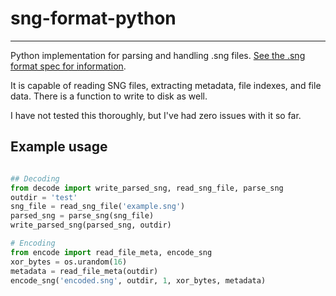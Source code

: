 # sng-format-python
-----------------------
Python implementation for parsing and handling .sng files. [See the .sng format spec for information](https://github.com/mdsitton/SngFileFormat/tree/main).

It is capable of reading SNG files, extracting metadata, file indexes, and file data. There is a function to write to disk as well.

I have not tested this thoroughly, but I've had zero issues with it so far.


## Example usage
```python

## Decoding
from decode import write_parsed_sng, read_sng_file, parse_sng
outdir = 'test'
sng_file = read_sng_file('example.sng')
parsed_sng = parse_sng(sng_file)
write_parsed_sng(parsed_sng, outdir)

# Encoding
from encode import read_file_meta, encode_sng
xor_bytes = os.urandom(16)
metadata = read_file_meta(outdir)
encode_sng('encoded.sng', outdir, 1, xor_bytes, metadata)

```